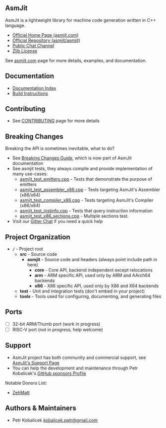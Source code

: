 ## AsmJit

AsmJit is a lightweight library for machine code generation written in C++ language.

- [Official Home Page (asmjit.com)](https://asmjit.com)
- [Official Repository (asmjit/asmjit)](https://github.com/asmjit/asmjit)
- [Public Chat Channel](https://app.gitter.im/#/room/#asmjit:gitter.im)
- [Zlib License](./LICENSE.md)

See [asmjit.com](https://asmjit.com) page for more details, examples, and documentation.

## Documentation

- [Documentation Index](https://asmjit.com/doc/index.html)
- [Build Instructions](https://asmjit.com/doc/group__asmjit__build.html)

## Contributing

- See [CONTRIBUTING](./CONTRIBUTING.md) page for more details

## Breaking Changes

Breaking the API is sometimes inevitable, what to do?

- See [Breaking Changes Guide](https://asmjit.com/doc/group__asmjit__breaking__changes.html), which is now part of AsmJit documentation
- See asmjit tests, they always compile and provide implementation of many use-cases:
  - [asmjit_test_emitters.cpp](./test/asmjit_test_emitters.cpp) - Tests that demonstrate the purpose of emitters
  - [asmjit_test_assembler_x86.cpp](./test/asmjit_test_assembler_x86.cpp) - Tests targeting AsmJit's Assembler (x86/x64)
  - [asmjit_test_compiler_x86.cpp](./test/asmjit_test_compiler_x86.cpp) - Tests targeting AsmJit's Compiler (x86/x64)
  - [asmjit_test_instinfo.cpp](./test/asmjit_test_instinfo.cpp) - Tests that query instruction information
  - [asmjit_test_x86_sections.cpp](./test/asmjit_test_x86_sections.cpp) - Multiple sections test.
- Visit our [Gitter Chat](https://app.gitter.im/#/room/#asmjit:gitter.im) if you need a quick help

## Project Organization

- **`/`** - Project root
  - **src** - Source code
    - **asmjit** - Source code and headers (always point include path in here)
      - **core** - Core API, backend independent except relocations
      - **arm** - ARM specific API, used only by ARM and AArch64 backends
      - **x86** - X86 specific API, used only by X86 and X64 backends
  - **test** - Unit and integration tests (don't embed in your project)
  - **tools** - Tools used for configuring, documenting, and generating files

## Ports

- [ ] 32-bit ARM/Thumb port (work in progress)
- [ ] RISC-V port (not in progress, help welcome)

## Support

- AsmJit project has both community and commercial support, see [AsmJit's Support Page](https://asmjit.com/support.html)
- You can help the development and maintenance through Petr Kobalicek's [GitHub sponsors Profile](https://github.com/sponsors/kobalicek)

Notable Donors List:

- [ZehMatt](https://github.com/ZehMatt)

## Authors & Maintainers

- Petr Kobalicek <kobalicek.petr@gmail.com>
